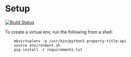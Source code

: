 # Setup

[![Build Status](http://54.72.23.130/job/property-title-api-unit-tests/badge/icon)](http://54.72.23.130/job/property-title-api-unit-tests/)

To create a virtual env, run the following from a shell:

```  
    mkvirtualenv -p /usr/bin/python3 property-title-api
    source environment.sh
    pip install -r requirements.txt
```
